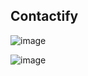 

## Contactify
![image](https://user-images.githubusercontent.com/88082651/234694231-0b78c490-eddb-4ad9-b7a5-364d560d4640.png)


![image](https://user-images.githubusercontent.com/88082651/234694021-e99bee4a-c20c-4c9e-801e-e49e38a60916.png)




